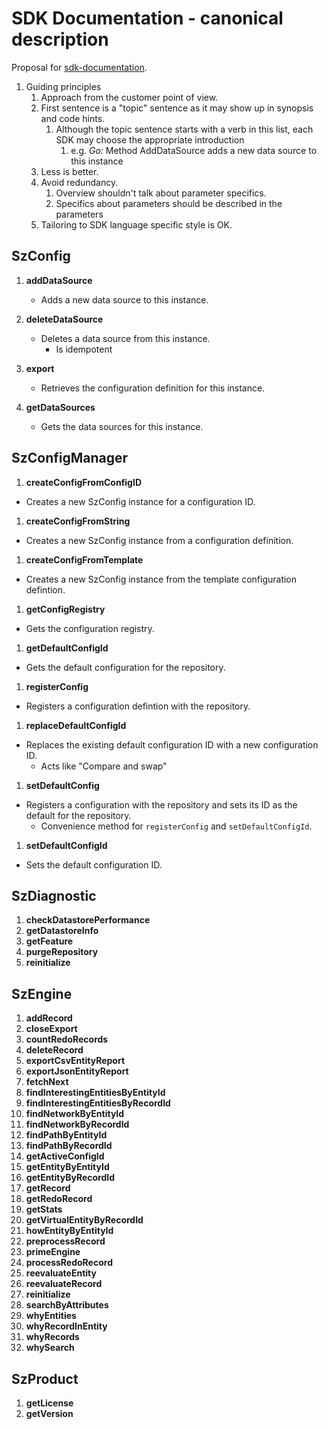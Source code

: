 # SDK Documentation - canonical description

 Proposal for [sdk-documentation].

 1. Guiding principles
    1. Approach from the customer point of view.
    1. First sentence is a "topic" sentence as it may show up in synopsis and code hints.
        1. Although the topic sentence starts with a verb in this list, each SDK may choose the appropriate introduction
            1. e.g.  *Go:* Method AddDataSource adds a new data source to this instance
    1. Less is better.
    1. Avoid redundancy.
        1. Overview shouldn't talk about parameter specifics.
        1. Specifics about parameters should be described in the parameters
    1. Tailoring to SDK language specific style is OK.

## SzConfig

1. **addDataSource**

    - Adds a new data source to this instance.

1. **deleteDataSource**

    - Deletes a data source from this instance.
        - Is idempotent

1. **export**

    - Retrieves the configuration definition for this instance.

1. **getDataSources**

    - Gets the data sources for this instance.

## SzConfigManager

1. **createConfigFromConfigID**

- Creates a new SzConfig instance for a configuration ID.

1. **createConfigFromString**

- Creates a new SzConfig instance from a configuration definition.

1. **createConfigFromTemplate**

- Creates a new SzConfig instance from the template configuration defintion.

1. **getConfigRegistry**

- Gets the configuration registry.

1. **getDefaultConfigId**

- Gets the default configuration for the repository.

1. **registerConfig**

- Registers a configuration defintion with the repository.

1. **replaceDefaultConfigId**

- Replaces the existing default configuration ID with a new configuration ID.
  - Acts like "Compare and swap"

1. **setDefaultConfig**

- Registers a configuration with the repository and sets its ID as the default for the repository.
  - Convenience method for `registerConfig` and `setDefaultConfigId`.

1. **setDefaultConfigId**

- Sets the default configuration ID.

## SzDiagnostic

1. **checkDatastorePerformance**
1. **getDatastoreInfo**
1. **getFeature**
1. **purgeRepository**
1. **reinitialize**

## SzEngine

1. **addRecord**
1. **closeExport**
1. **countRedoRecords**
1. **deleteRecord**
1. **exportCsvEntityReport**
1. **exportJsonEntityReport**
1. **fetchNext**
1. **findInterestingEntitiesByEntityId**
1. **findInterestingEntitiesByRecordId**
1. **findNetworkByEntityId**
1. **findNetworkByRecordId**
1. **findPathByEntityId**
1. **findPathByRecordId**
1. **getActiveConfigId**
1. **getEntityByEntityId**
1. **getEntityByRecordId**
1. **getRecord**
1. **getRedoRecord**
1. **getStats**
1. **getVirtualEntityByRecordId**
1. **howEntityByEntityId**
1. **preprocessRecord**
1. **primeEngine**
1. **processRedoRecord**
1. **reevaluateEntity**
1. **reevaluateRecord**
1. **reinitialize**
1. **searchByAttributes**
1. **whyEntities**
1. **whyRecordInEntity**
1. **whyRecords**
1. **whySearch**

## SzProduct

1. **getLicense**
1. **getVersion**

[sdk-documentation]: README.md
